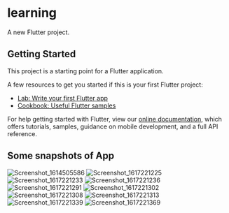 # learning

A new Flutter project.

## Getting Started

This project is a starting point for a Flutter application.

A few resources to get you started if this is your first Flutter project:

- [Lab: Write your first Flutter app](https://flutter.dev/docs/get-started/codelab)
- [Cookbook: Useful Flutter samples](https://flutter.dev/docs/cookbook)

For help getting started with Flutter, view our
[online documentation](https://flutter.dev/docs), which offers tutorials,
samples, guidance on mobile development, and a full API reference.

## Some snapshots of App
![Screenshot_1614505586](https://user-images.githubusercontent.com/61027804/113205212-a9188d00-928b-11eb-964e-432f75333941.png)
![Screenshot_1617221225](https://user-images.githubusercontent.com/61027804/113205320-c77e8880-928b-11eb-8084-0b3a901c006d.png)
![Screenshot_1617221233](https://user-images.githubusercontent.com/61027804/113205327-cb120f80-928b-11eb-9e3f-ec71e8ddb936.png)
![Screenshot_1617221236](https://user-images.githubusercontent.com/61027804/113205334-cea59680-928b-11eb-89d8-5554ca240330.png)
![Screenshot_1617221291](https://user-images.githubusercontent.com/61027804/113205350-d36a4a80-928b-11eb-84b3-f9343ee108ef.png)
![Screenshot_1617221302](https://user-images.githubusercontent.com/61027804/113205361-d7966800-928b-11eb-9065-20e21ec570d7.png)
![Screenshot_1617221308](https://user-images.githubusercontent.com/61027804/113205372-d9f8c200-928b-11eb-99b2-6d54bbd1904a.png)
![Screenshot_1617221313](https://user-images.githubusercontent.com/61027804/113205385-dbc28580-928b-11eb-9b99-a68e5f9059a5.png)
![Screenshot_1617221339](https://user-images.githubusercontent.com/61027804/113205400-de24df80-928b-11eb-8e10-9fdd149d7ded.png)
![Screenshot_1617221369](https://user-images.githubusercontent.com/61027804/113205409-dfeea300-928b-11eb-8702-b1b1db37a422.png)


